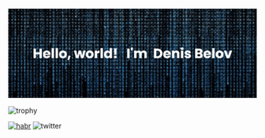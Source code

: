  ![banner](https://github.com/denyWhite/denywhite/blob/main/banner.png)
 
 ![trophy](https://github-profile-trophy.vercel.app/?username=denyWhite&theme=dracula&row=1&rank=S,SS,SSS,A,AA,AAA)


[![habr](https://img.shields.io/static/v1?schemaVersion=1&label=Habr%20career&logo=Habr&logoColor=%23ffffff&message=denyWhite)](https://career.habr.com/denywhite)
 ![twitter](https://img.shields.io/twitter/follow/denyWhite?style=social)
